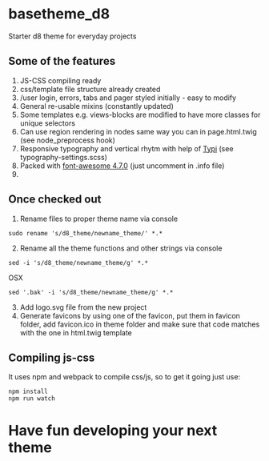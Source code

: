 # basetheme_d8
Starter d8 theme for everyday projects

## Some of the features
1. JS-CSS compiling ready
2. css/template file structure already created
3. /user login, errors, tabs and pager styled initially - easy to modify
4. General re-usable mixins (constantly updated)
5. Some templates e.g. views-blocks are modified to have more classes for unique selectors
6. Can use region rendering in nodes same way you can in page.html.twig (see node_preprocess hook)
7. Responsive typography and vertical rhytm with help of [Typi](https://github.com/zellwk/typi) (see typography-settings.scss)
8. Packed with [font-awesome 4.7.0](http://fontawesome.io/) (just uncomment in .info file)
9. 



## Once checked out
1. Rename files to proper theme name via console
```
sudo rename 's/d8_theme/newname_theme/' *.*
```
2. Rename all the theme functions and other strings via console
```
sed -i 's/d8_theme/newname_theme/g' *.*
```
OSX
```
sed '.bak' -i 's/d8_theme/newname_theme/g' *.*
```
3. Add logo.svg file from the new project
4. Generate favicons by using one of the favicon, put them in favicon folder, add favicon.ico in theme folder and make sure that code matches with the one in html.twig template

## Compiling js-css
It uses npm and webpack to compile css/js, so to get it going just use:
```
npm install
npm run watch
```

# Have fun developing your next theme
